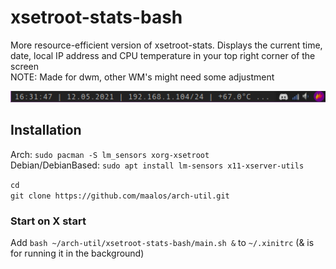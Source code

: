 # xsetroot-stats-bash

More resource-efficient version of xsetroot-stats. Displays the current time, date, local IP address and CPU temperature in your top right corner of the screen  
NOTE: Made for dwm, other WM's might need some adjustment

![image](../xsetroot-stats/xsetroot-stats.png)

## Installation
Arch: `sudo pacman -S lm_sensors xorg-xsetroot`  
Debian/DebianBased: `sudo apt install lm-sensors x11-xserver-utils`  

`cd`  
`git clone https://github.com/maalos/arch-util.git`  

### Start on X start
Add `bash ~/arch-util/xsetroot-stats-bash/main.sh &` to `~/.xinitrc` (& is for running it in the background)

